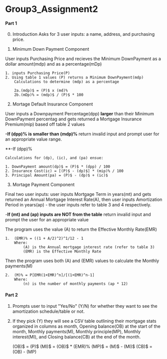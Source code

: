 # Group3_Assignment2

#### Part 1

0. Introduction
Asks for 3 user inputs: a name, address, and purchasing price.

1. Minimum Down Payment Component

User inputs Purchasing Price and recieves the Minimum DownPayment as a dollar amount(mdp) and as a percentage(mDp)

	1. inputs Purchasing Price(P)
	2. Using table 1 values (P) returns a Minimum DownPayment(mdp)
		Calculations to determine (mdp) as a percentage

		2a.(mdp)$ = (P)$ x (md)% 
		2b.(mDp)% = (mdp)$ / (P)$ * 100 
	

2. Mortage Default Insurance Component

User inputs a Downpayment Percentage(dpp) **larger** than their Minimum DownPayment percentag  and gets returned a Mortgage Insurance Premium(mip) based off table 2 values

**-If (dpp)% is smaller than (mdp)%** return invalid input and prompt user for an appropriate value range.

**-If (dpp)%

	Calculations for (dp), (ic), and (pa) ensue:
	
	1. DownPayment amount(dp)$ = (P)$ * (dpp) / 100
	2. Insurance Cost(ic) = [(P)$ - (dp)$] * (mip)% / 100 
	3. Principal Amount(pa) = (P)$ - (dp)$ + (ic)$


3. Mortage Payment Component

Final two user inputs: user inputs Mortgage Term in years(mt) and gets returned an Annual Mortgage Interest Rate(A), then user inputs Amortization Period in years(ap) - the user inputs refer to table 3 and 4 respectively.

-**If (mt) and (ap) inputs are NOT from the table** return invalid input and prompt the user for an appropriate value

The program uses the value (A) to return the Effective Monthly Rate(EMR)

	1. 	(EMR)% = ((1 + A/2)^2)^1/12 - 1
		Where:
			(A) is the Annual mortgage interest rate (refer to table 3)
			(EMR) is the Effective Monthly Rate

Then the program uses both (A) and (EMR) values to calculate the Monthly payments(M)

	2.	(M)% = P[EMR(1+EMR)^n]/[(1+EMR)^n-1]
		Where:
			(n) is the number of monthly payments (ap * 12)


#### Part 2

1. Prompts user to input "Yes/No" (Y/N) for whether they want to see the amortization schedule/table or not.

2. If they pick (Y) they will see a CSV table outlining their mortgage stats organized in columns as month, Opening balance(OB) at the start of the month, Monthly payments(M), Monthly principle(MP), Monthly interest(MI), and Closing balance(CB) at the end of the month. 

	(OB)$ = (P)$
	(MI)$ = (OB)$ * (EMR)%
	(MP)$ = (M)$ - (MI)$
	(CB)$ = (OB) - (MP)



